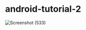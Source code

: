 # android-tutorial-2
![Screenshot (533)](https://github.com/Smruti-122/android-tutorial-2/assets/173792135/77b741ea-71eb-4c07-bd31-ee1b06ec99fa)
